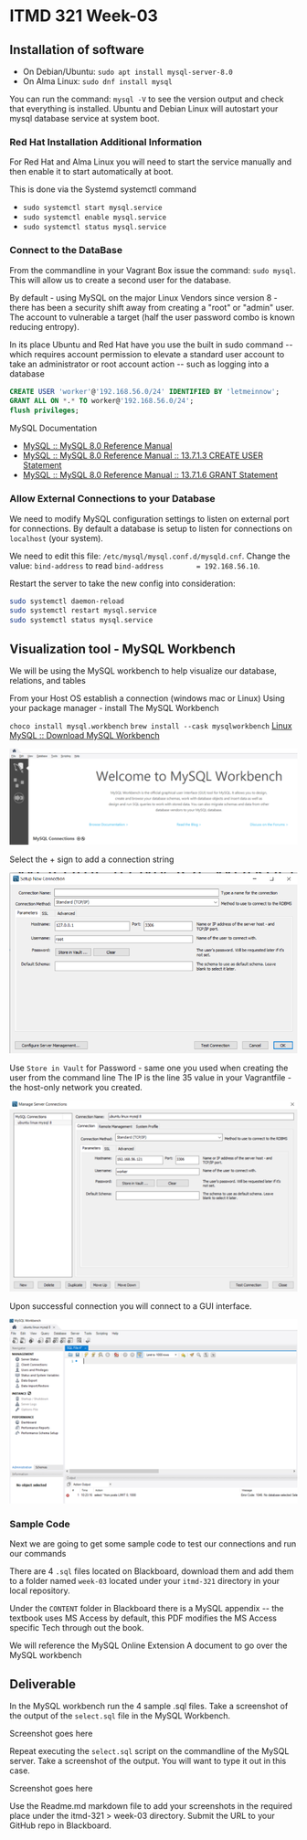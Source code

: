 # ITMD 321 Week-03

## Installation of software

* On Debian/Ubuntu: `sudo apt install mysql-server-8.0`
* On Alma Linux: `sudo dnf install mysql`

You can run the command: `mysql -V` to see the version output and check that everything is installed.
Ubuntu and Debian Linux will autostart your mysql database service at system boot.

### Red Hat Installation Additional Information

For Red Hat and Alma Linux you will need to start the service manually and then enable it to start automatically at boot.

This is done via the Systemd systemctl command

* `sudo systemctl start mysql.service`
* `sudo systemctl enable mysql.service`
* `sudo systemctl status mysql.service`

### Connect to the DataBase

From the commandline in your Vagrant Box issue the command: `sudo mysql`. This will allow us to create a second user for the database.

By default - using MySQL on the major Linux Vendors since version 8 - there has been a security shift away from creating a "root" or "admin" user.  The account to vulnerable a target (half the user password combo is known reducing entropy).

In its place Ubuntu and Red Hat have you use the built in sudo command -- which requires account permission to elevate a standard user account to take an administrator or root account action -- such as logging into a database

```sql
CREATE USER 'worker'@'192.168.56.0/24' IDENTIFIED BY 'letmeinnow';
GRANT ALL ON *.* TO worker@'192.168.56.0/24';
flush privileges;
```

MySQL Documentation

* [MySQL :: MySQL 8.0 Reference Manual](https://dev.mysql.com/doc/refman/8.0/en/ "website for sql documentation")
* [MySQL :: MySQL 8.0 Reference Manual :: 13.7.1.3 CREATE USER Statement](https://dev.mysql.com/doc/refman/8.0/en/create-user.html "website for sql create")
* [MySQL :: MySQL 8.0 Reference Manual :: 13.7.1.6 GRANT Statement](https://dev.mysql.com/doc/refman/8.0/en/grant.html "website for sql grant")

### Allow External Connections to your Database

We need to modify MySQL configuration settings to listen on external port for connections. By default a database is setup to listen for connections on `localhost` (your system).

We need to edit this file: `/etc/mysql/mysql.conf.d/mysqld.cnf`. Change the value: `bind-address`  to
read `bind-address        = 192.168.56.10`.

Restart the server to take the new config into consideration:

```bash
sudo systemctl daemon-reload
sudo systemctl restart mysql.service
sudo systemctl status mysql.service
```

## Visualization tool - MySQL Workbench

We will be using the MySQL workbench to help visualize our database, relations, and tables

From your Host OS establish a connection (windows mac or Linux)
Using your package manager - install The MySQL Workbench

`choco install mysql.workbench`
`brew install --cask mysqlworkbench`
[Linux MySQL :: Download MySQL Workbench](https://dev.mysql.com/downloads/workbench/ "download website for mysql workbench")

![*MySQL Workbench*](./images/workbench.png "MySQL Workbench")

Select the + sign to add a connection string

![*New Connection*](./images/new-connection.png "MySQL workbench settings")

Use `Store in Vault` for Password - same one you used when creating the user from the command line
The IP is the line 35 value in your Vagrantfile - the host-only network you created.

![*Connection Settings*](./images/settings.png "MySQL Settings")

Upon successful connection you will connect to a GUI interface.

![*Workbench in Action*](./images/sql.png "MySQL Workbench in action")

### Sample Code

Next we are going to get some sample code to test our connections and run our commands

There are 4 `.sql` files located on Blackboard, download them and add them to a folder named `week-03` located under your `itmd-321` directory in your local repository.

Under the `CONTENT` folder in Blackboard there is a MySQL appendix -- the textbook uses MS Access by default, this PDF modifies the MS Access specific Tech through out the book.

We will reference the MySQL Online Extension A document to go over the MySQL workbench

## Deliverable

In the MySQL workbench run the 4 sample .sql files.  Take a screenshot of the output of the `select.sql` file in the MySQL Workbench.

Screenshot goes here

Repeat executing the `select.sql` script on the commandline of the MySQL server. Take a screenshot of the output. You will want to type it out in this case.

Screenshot goes here

Use the Readme.md markdown file to add your screenshots in the required place under the itmd-321 > week-03 directory.  Submit the URL to your GitHub repo in Blackboard.
